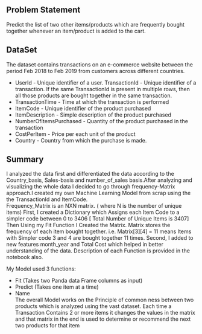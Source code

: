 ## Problem Statement   

Predict the list of two other items/products which are frequently bought together whenever an item/product is added to the cart.<br>
  
## DataSet  

The dataset contains transactions on an e-commerce website between the period Feb 2018 to Feb 2019 from customers across different countries.

- UserId - Unique identifier of a user.  TransactionId - Unique identifier of a transaction. If the same TransactionId is present in multiple rows, then all those products are bought together in the same transaction.<br> 
- TransactionTime - Time at which the transaction is performed<br>  
- ItemCode - Unique identifier of the product purchased<br>   
- ItemDescription - Simple description of the product purchased<br>   
- NumberOfItemsPurchased - Quantity of the product purchased in the transaction<br>   
- CostPerItem - Price per each unit of the product<br>   
- Country - Country from which the purchase is made.<br>

## Summary


I analyzed the data first and differentiated the data according to the Country_basis, Sales-basis and number_of_sales basis.After analyzing and visualizing the whole data I decided to go through frequency-Matrix approach.I created my own Machine Learning Model from scrap using the the TransactionId and ItemCode.<br>
Frequency_Matrix is an NXN matrix. ( where N is the number of unique items)
First,
I created a Dictionary which Assigns each Item Code to a simpler code between 0 to 3406 [ Total Number of Unique Items is 3407]
Then Using my Fit Function I Created the Matrix.
Matrix stores the frequency of each item bought together.
i.e. Matrix[3][4] = 11
means Items with Simpler code 3 and 4 are bought together 11 times.
Second,
I added to new features month_year and Total Cost which helped in better understanding of the data. Description of each Function is provided in the notebook also.<br>

My Model used 3 functions:
- Fit (Takes two Panda data Frame columns as input)<br>
- Predict (Takes one item at a time)<br>
- Name<br>
The overall Model works on the Principle of common ness between two products which is analyzed using the vast dataset. Each time a Transaction Contains 2 or more items it changes the values in the matrix and that matrix in the end is used to determine or recommend the next two products for that item


